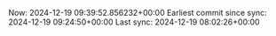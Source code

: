 Now: 2024-12-19 09:39:52.856232+00:00 Earliest commit since sync: 2024-12-19 09:24:50+00:00 Last sync: 2024-12-19 08:02:26+00:00
